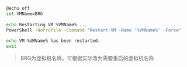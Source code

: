 ```bash
@echo off
set VMName=BRG
 
echo Restarting VM %VMName% ...
PowerShell -NoProfile -Command "Restart-VM -Name '%VMName%' -Force"
 
echo VM %VMName% has been restarted.
exit
```

>  BRG为虚拟机名称，可根据实际改为需要重启的虚拟机名称